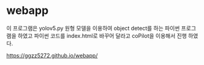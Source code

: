 # webapp

이 프로그램은 yolov5.py 원형 모델을 이용하여
object detect를 하는 파이썬 프로그램을 하였고
파이썬 코드를 index.html로 바꾸어 달라고 coPilot을 이용해서 진행 하였다.

https://ggzz5272.github.io/webapp/
